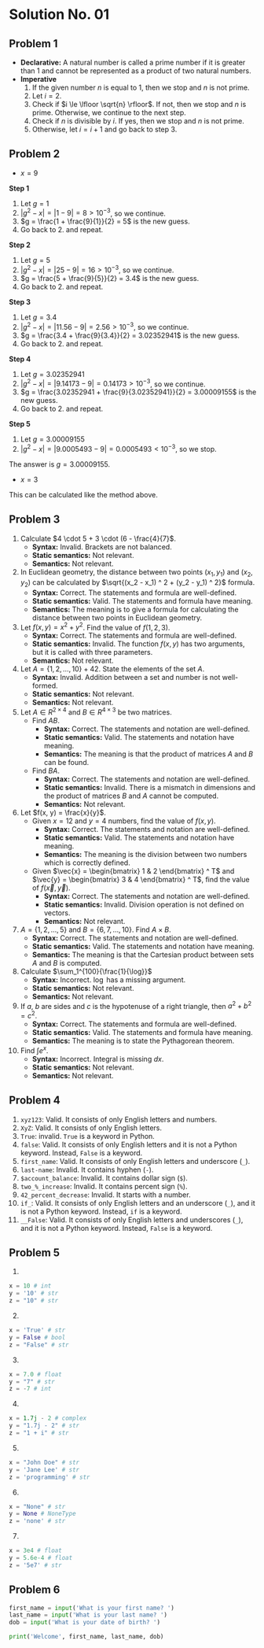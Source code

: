 # Solution No. 01 

## Problem 1

- **Declarative:** A natural number is called a prime number if it is greater than $1$ and cannot be represented as a product of two natural numbers.
- **Imperative**
    1. If the given number $n$ is equal to $1$, then we stop and $n$ is not prime.
    2. Let $i = 2$.
    3. Check if $i \le \lfloor \sqrt{n} \rfloor$. If not, then we stop and $n$ is prime. Otherwise, we continue to the next step.
    4. Check if $n$ is divisible by $i$. If yes, then we stop and $n$ is not prime.
    5. Otherwise, let $i = i + 1$ and go back to step $3$.

<!-- $$\pagebreak$$ -->

## Problem 2

- $x = 9$

**Step 1**

1. Let $g = 1$
2. $|g^2 - x| = |1 - 9| = 8 > 10^{-3}$, so we continue.
3. $g = \frac{1 + \frac{9}{1}}{2} = 5$ is the new guess.
4. Go back to $2.$ and repeat.

**Step 2**

1. Let $g = 5$
2. $|g^2 - x| = |25 - 9| = 16 > 10^{-3}$, so we continue.
3. $g = \frac{5 + \frac{9}{5}}{2} = 3.4$ is the new guess.
4. Go back to $2.$ and repeat.

**Step 3**

1. Let $g = 3.4$
2. $|g^2 - x| = |11.56 - 9| = 2.56 > 10^{-3}$, so we continue.
3. $g = \frac{3.4 + \frac{9}{3.4}}{2} = 3.02352941$ is the new guess.
4. Go back to $2.$ and repeat.

**Step 4**

1. Let $g = 3.02352941$
2. $|g^2 - x| = |9.14173 - 9| = 0.14173 > 10^{-3}$, so we continue.
3. $g = \frac{3.02352941 + \frac{9}{3.02352941}}{2} = 3.00009155$ is the new guess.
4. Go back to $2.$ and repeat.

**Step 5**

1. Let $g = 3.00009155$
2. $|g^2 - x| = |9.0005493 - 9| = 0.0005493 < 10^{-3}$, so we stop.

The answer is $g = 3.00009155$.

- $x = 3$

This can be calculated like the method above.

<!-- $$\pagebreak$$ -->

## Problem 3

1. Calculate $4 \cdot 5 + 3 \cdot (6 - \frac{4}{7}$.
    - **Syntax:** Invalid. Brackets are not balanced.
    - **Static semantics:** Not relevant.
    - **Semantics:** Not relevant.
2. In Euclidean geometry, the distance between two points $(x_1, y_1)$ and $(x_2, y_2)$ can be calculated by $\sqrt{(x_2 - x_1) ^ 2 + (y_2 - y_1) ^ 2}$ formula.
    - **Syntax:** Correct. The statements and formula are well-defined.
    - **Static semantics:** Valid. The statements and formula have meaning.
    - **Semantics:** The meaning is to give a formula for calculating the distance between two points in Euclidean geometry.
3. Let $f(x, y) = x^2 + y^2$. Find the value of $f(1, 2, 3)$.
    - **Syntax:** Correct. The statements and formula are well-defined.
    - **Static semantics:** Invalid. The function $f(x, y)$ has two arguments, but it is called with three parameters.
    - **Semantics:** Not relevant.
4. Let $A = \{ 1, 2, \dots, 10 \} + 42$. State the elements of the set $A$.
    - **Syntax:** Invalid. Addition between a set and number is not well-formed.
    - **Static semantics:** Not relevant.
    - **Semantics:** Not relevant.
5. Let $A \in {R ^ {2 \times 4}}$ and $B \in {R ^ {4 \times 3}}$ be two matrices.
    - Find $AB$.
        - **Syntax:** Correct. The statements and notation are well-defined.
        - **Static semantics:** Valid. The statements and notation have meaning.
        - **Semantics:** The meaning is that the product of matrices $A$ and $B$ can be found.
    - Find $BA$.
        - **Syntax:** Correct. The statements and notation are well-defined.
        - **Static semantics:** Invalid. There is a mismatch in dimensions and the product of matrices $B$ and $A$ cannot be computed.
        - **Semantics:** Not relevant.
6. Let $f(x, y) = \frac{x}{y}$.
    - Given $x = 12$ and $y = 4$ numbers, find the value of $f(x, y)$.
        - **Syntax:** Correct. The statements and notation are well-defined.
        - **Static semantics:** Valid. The statements and notation have meaning.
        - **Semantics:** The meaning is the division between two numbers which is correctly defined.
    - Given $\vec{x} = \begin{bmatrix} 1 & 2  \end{bmatrix} ^ T$ and $\vec{y} = \begin{bmatrix} 3 & 4  \end{bmatrix}  ^ T$, find the value of $f(\vec{x}, \vec{y})$.
        - **Syntax:** Correct. The statements and notation are well-defined.
        - **Static semantics:** Invalid. Division operation is not defined on vectors.
        - **Semantics:** Not relevant.
7. $A = \{ 1, 2, \dots, 5 \}$ and $B = \{ 6, 7, \dots, 10 \}$. Find $A \times B$.
    - **Syntax:** Correct. The statements and notation are well-defined.
    - **Static semantics:** Valid. The statements and notation have meaning.
    - **Semantics:** The meaning is that the Cartesian product between sets $A$ and $B$ is computed.
8. Calculate $\sum_1^{100}{\frac{1}{\log}}$
    - **Syntax:** Incorrect. $\log$ has a missing argument.
    - **Static semantics:** Not relevant.
    - **Semantics:** Not relevant.
9. If $a$, $b$ are sides and $c$ is the hypotenuse of a right triangle, then $a^2 + b^2 = c^2$.
    - **Syntax:** Correct. The statements and formula are well-defined.
    - **Static semantics:** Valid. The statements and formula have meaning.
    - **Semantics:** The meaning is to state the Pythagorean theorem.
10. Find $\int e^x$.
    - **Syntax:** Incorrect. Integral is missing $dx$.
    - **Static semantics:** Not relevant.
    - **Semantics:** Not relevant.

<!-- $$\pagebreak$$ -->

## Problem 4

1. `xyz123`: Valid. It consists of only English letters and numbers.
2. `XyZ`: Valid. It consists of only English letters.
3. `True`: invalid. `True` is a keyword in Python.
4. `false`: Valid. It consists of only English letters and it is not a Python keyword. Instead, `False` is a keyword.
5. `first_name`: Valid. It consists of only English letters and underscore (`_`).
6. `last-name`: Invalid. It contains hyphen (`-`).
7. `$account_balance`: Invalid. It contains dollar sign (`$`).
8. `two_%_increase`: Invalid. It contains percent sign (`%`).
9. `42_percent_decrease`: Invalid. It starts with a number.
10. `if_`: Valid. It consists of only English letters and an underscore (`_`), and it is not a Python keyword. Instead, `if` is a keyword.
11. `__False`: Valid. It consists of only English letters and underscores (`_`), and it is not a Python keyword. Instead, `False` is a keyword.

<!-- $$\pagebreak$$ -->

## Problem 5

1. 

```python
x = 10 # int
y = '10' # str
z = "10" # str
```

2. 

```python
x = 'True' # str
y = False # bool
z = "False" # str
```

3.

```python
x = 7.0 # float
y = "7" # str
z = -7 # int
```

4.

```python
x = 1.7j - 2 # complex
y = "1.7j - 2" # str
z = "1 + i" # str
```

5.

```python
x = "John Doe" # str
y = 'Jane Lee' # str
z = 'programming' # str
```

6.

```python
x = "None" # str
y = None # NoneType
z = 'none' # str
```

7.

```python
x = 3e4 # float
y = 5.6e-4 # float
z = '5e7' # str
```

<!-- $$\pagebreak$$ -->

## Problem 6

```python
first_name = input('What is your first name? ')
last_name = input('What is your last name? ')
dob = input('What is your date of birth? ')

print('Welcome', first_name, last_name, dob)
```
